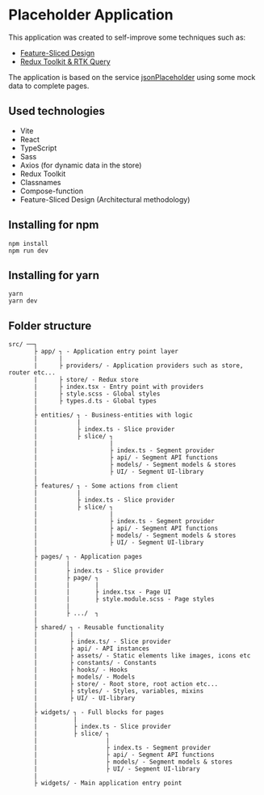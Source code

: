 # Placeholder Application

This application was created to self-improve some techniques such as:
* [Feature-Sliced Design](https://feature-sliced.design)
* [Redux Toolkit & RTK Query](https://redux-toolkit.js.org)

The application is based on the service [jsonPlaceholder](https://jsonplaceholder.typicode.com) using some mock data to complete pages.

## Used technologies

* Vite
* React
* TypeScript
* Sass
* Axios (for dynamic data in the store)
* Redux Toolkit
* Classnames
* Compose-function
* Feature-Sliced Design (Architectural methodology)

## Installing for npm

```
npm install
npm run dev
```

## Installing for yarn

```
yarn
yarn dev
```

## Folder structure

```
src/ ──┐
       ├ app/ ┐ - Application entry point layer
       |      |
       |      ├ providers/ - Application providers such as store, router etc...
       |      ├ store/ - Redux store
       |      ├ index.tsx - Entry point with providers
       |      ├ style.scss - Global styles
       |      ├ types.d.ts - Global types
       |
       ├ entities/ ┐ - Business-entities with logic
       |           |
       |           ├ index.ts - Slice provider
       |           ├ slice/ ┐
       |                    |
       |                    ├ index.ts - Segment provider
       |                    ├ api/ - Segment API functions
       |                    ├ models/ - Segment models & stores
       |                    ├ UI/ - Segment UI-library
       |
       ├ features/ ┐ - Some actions from client
       |           |
       |           ├ index.ts - Slice provider
       |           ├ slice/ ┐
       |                    |
       |                    ├ index.ts - Segment provider
       |                    ├ api/ - Segment API functions
       |                    ├ models/ - Segment models & stores
       |                    ├ UI/ - Segment UI-library
       |
       ├ pages/ ┐ - Application pages
       |        |
       |        ├ index.ts - Slice provider
       |        ├ page/ ┐
       |        |       |
       |        |       ├ index.tsx - Page UI
       |        |       ├ style.module.scss - Page styles
       |        |       
       |        ├ .../  ┐
       |
       ├ shared/ ┐ - Reusable functionality
       |         |
       |         ├ index.ts/ - Slice provider
       |         ├ api/ - API instances
       |         ├ assets/ - Static elements like images, icons etc
       |         ├ constants/ - Constants
       |         ├ hooks/ - Hooks
       |         ├ models/ - Models
       |         ├ store/ - Root store, root action etc...
       |         ├ styles/ - Styles, variables, mixins
       |         ├ UI/ - UI-library
       |
       ├ widgets/ ┐ - Full blocks for pages
       |          |
       |          ├ index.ts - Slice provider
       |          ├ slice/ ┐
       |                   |
       |                   ├ index.ts - Segment provider
       |                   ├ api/ - Segment API functions
       |                   ├ models/ - Segment models & stores
       |                   ├ UI/ - Segment UI-library
       |
       ├ widgets/ - Main application entry point
```
